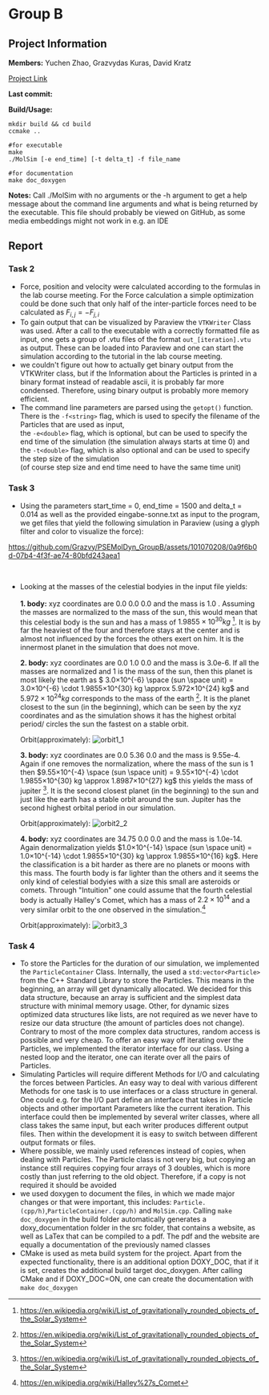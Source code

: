 # Group B
## Project Information

**Members:**
    Yuchen Zhao,
    Grazvydas Kuras,
    David Kratz

[Project Link](https://github.com/Grazvy/PSEMolDyn_GroupB)

**Last commit:**

**Build/Usage:**
```
mkdir build && cd build
ccmake ..

#for executable
make 
./MolSim [-e end_time] [-t delta_t] -f file_name

#for documentation
make doc_doxygen 
```

**Notes:**
Call ./MolSim with no arguments or the -h argument to get a help message about the 
command line arguments and what is being  returned by the executable. This file should probably be viewed on GitHub, as some media embeddings might not work in e.g. an IDE 

## Report

### Task 2
- Force, position and velocity were calculated according to the formulas in the lab course meeting. For the Force calculation a simple optimization could be done such that only half of the inter-particle forces need to be calculated as $`F_{i,j} = - F_{j,i}`$
- To gain output that can be visualized by Paraview the `VTKWriter` Class was used. After a call to the executable with a correctly formatted file as input, one gets a group of .vtu files of the format `out_[iteration].vtu ` as output. These can be loaded into Paraview and one can start the simulation according to the tutorial in the lab course meeting.
- we couldn't figure out how to actually get binary output from the VTKWriter class, but if the Information about the Particles is printed in a binary format instead of readable ascii, it is probably far more condensed. Therefore, using binary output is probably more memory efficient.
- The command line parameters are parsed using the `getopt()` function.<br>
  There is the `-f<string>` flag, which is used to specify the filename of the Particles that are used as input,<br>
  the `-e<double>` flag, which is optional, but can be used to specify the end time of the simulation (the simulation always starts at time 0) and
  the `-t<double>` flag, which is also optional and can be used to specify the step size of the simulation <br> (of course step size and end time need to have the same time unit)


### Task 3
- Using the parameters start_time = 0, end_time = 1500 and delta_t = 0.014 as well as the provided eingabe-sonne.txt as input to the program, we get files that yield the following simulation in Paraview (using a glyph filter and color to visualize the force):

https://github.com/Grazvy/PSEMolDyn_GroupB/assets/101070208/0a9f6b0d-07b4-4f3f-ae74-80bfd243aea1

<br>

- Looking at the masses of the celestial bodyies in the input file yields:
  <br><br>
   **1. body:** xyz coordinates are 0.0 0.0 0.0 and the mass is 1.0 . Assuming the masses are normalized to the mass of the sun, this would mean that this celestial body is the sun and has a mass of  $`1.9855×10^{30} kg`$ [^1]. It is by far the heaviest of the four and therefore stays at the center and is almost not influenced by the forces the others exert on him. It is the innermost planet in the simulation that does not move.
    



  **2. body:** xyz coordinates are 0.0 1.0 0.0 and the mass is 3.0e-6. If all the masses are normalized and 1 is the mass of the sun, then this planet is most likely the earth as $` 3.0×10^{-6} \space (sun \space unit) = 3.0×10^{-6} \cdot 1.9855×10^{30} kg \approx 5.972×10^{24} kg`$ and  $`5.972×10^{24} kg`$ corresponds to the mass of the earth [^1]. It is the planet closest to the sun (in the beginning), which can be seen by the xyz coordinates and as the simulation shows it has the highest orbital period/ circles the sun the fastest on a stable orbit.
  
  Orbit(approximately):
![orbit1_1](https://github.com/Grazvy/PSEMolDyn_GroupB/assets/101070208/3aa2ced7-46ca-4f04-960c-8f0cc13798b3)


  **3. body:** xyz coordinates are 0.0 5.36 0.0 and the mass is 9.55e-4. Again if one removes the normalization, where the mass of the sun is 1 then $`9.55×10^{-4} \space (sun \space unit) = 9.55×10^{-4} \cdot 1.9855×10^{30} kg \approx 1.8987×10^{27} kg`$ this yields the mass of jupiter [^1]. It is the second closest planet (in the beginning) to the sun and just like the earth has a stable orbit around the sun. Jupiter has the second highest orbital period in our simulation.
  
   Orbit(approximately):
  ![orbit2_2](https://github.com/Grazvy/PSEMolDyn_GroupB/assets/101070208/54e6e334-fc39-48f8-b96b-5aeea4e66ada)



  **4. body:** xyz coordinates are 34.75 0.0 0.0 and the mass is 1.0e-14. Again denormalization yields $`1.0×10^{-14} \space (sun \space unit) = 1.0×10^{-14}  \cdot 1.9855×10^{30} kg \approx 1.9855×10^{16} kg`$. Here the classification is a bit harder as there are no planets or moons with this mass. The fourth  body is far lighter than the others and it seems the only kind of celestial bodyies with a size this small are asteroids or comets. Through "Intuition" one could assume that the fourth celestial body is actually Halley's Comet, which has a mass of $`2.2×10^{14}`$ and a very similar orbit to the one observed in the simulation.[^2]

   Orbit(approximately):
  ![orbit3_3](https://github.com/Grazvy/PSEMolDyn_GroupB/assets/101070208/eb17c16e-a6f4-420d-8413-d92e0b09fd61)



    
### Task 4
- To store the Particles for the duration of our simulation, we implemented the `ParticleContainer` Class. Internally, the used a `std:vector<Particle>` from the C++ Standard Library to store the Particles. This means in the beginning, an array will get dynamically allocated.  We decided for this data structure, because an array is sufficient and the simplest data structure with minimal memory usage. Other, for dynamic sizes optimized data structures like lists, are not required as we never have to resize our data structure (the amount of particles does not change). Contrary to most of the more complex data structures, random access is possible and very cheap. To offer an easy way off iterating over the Particles, we implemented the iterator interface for our class. Using a nested loop and the iterator, one can iterate over all the pairs of Particles.
- Simulating Particles will require different Methods for I/O and calculating the forces between Particles. An easy way to deal with various different Methods for one task is to use interfaces or a class structure in general. One could e.g. for the I/O part define an interface that takes in Particle objects and other important Parameters like the current iteration. This interface could then be implemented by several writer classes, where all class takes the same input, but each writer produces different output files. Then within the development it is easy to switch between different output formats or files. 
- Where possible, we mainly used references instead of copies, when dealing with Particles. The Particle class is not very big, but copying an instance still requires copying four arrays of 3 doubles, which is more costly than just referring to the old object. Therefore, if a copy is not required it should be avoided
- we used doxygen to document the files, in which we made major changes or that were important, this includes: `Particle.(cpp/h)`,`ParticleContainer.(cpp/h)` and `MolSim.cpp`. Calling `make doc_doxygen` in the build folder automatically generates a doxy_documentation folder in the src folder, that contains a website, as well as LaTex that can be compiled to a pdf. The pdf and the website are equally a documentation of the previously named classes
- CMake is used as meta build system for the project. Apart from the expected functionality, there is an additional option DOXY_DOC, that if it is set, creates the additional build target doc_doxygen. After calling CMake and if DOXY_DOC=ON, one can create the documentation with `make doc_doxygen`







[^1]: https://en.wikipedia.org/wiki/List_of_gravitationally_rounded_objects_of_the_Solar_System
[^2]: https://en.wikipedia.org/wiki/Halley%27s_Comet












